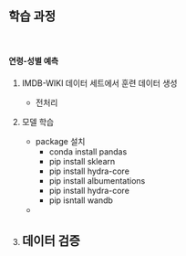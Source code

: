 ## 학습 과정

<br>

#### 연령-성별 예측
   1. IMDB-WIKI 데이터 세트에서 훈련 데이터 생성
      - 전처리
      
   2. 모델 학습
      - package 설치
         - conda install pandas
         - pip install sklearn
         - pip install hydra-core
         - pip install albumentations
         - pip install hydra-core
         - pip isntall wandb
       - 
       
   3. 데이터 검증
      - 

  
